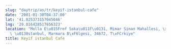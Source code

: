 ```yaml
---
slug: "daytrip/as/tr/keyif-istanbul-cafe"
date: '2001-01-30T04:37:00'
lat: '41.025373157045046'
lng: '29.016428517656323'
location: "Molla E\u015Fref Soka\u011F\u0131, Mimar Sinan Mahallesi, \xDCsk\xFCdar,\
  \ \u0130stanbul, Marmara B\xF6lgesi, 34672, T\xFCrkiye"
title: Keyif istanbul Cafe
---
```



